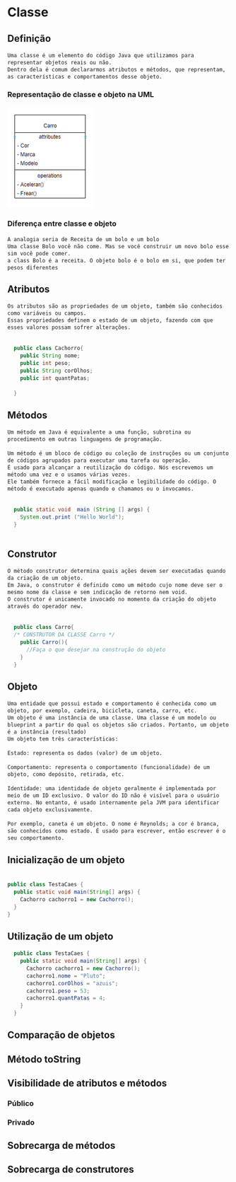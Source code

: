 # Classe

  ## Definição

    Uma classe é um elemento do código Java que utilizamos para representar objetos reais ou não. 
    Dentro dela é comum declararmos atributos e métodos, que representam, as características e comportamentos desse objeto. 

  ### Representação de classe e objeto na UML
  
  ![img/Capturar.PNG](img/Capturar.PNG)
  
  ### Diferença entre classe e objeto
      
    A analogia seria de Receita de um bolo e um bolo
    Uma classe Bolo você não come. Mas se você construir um novo bolo esse sim você pode comer. 
    a class Bolo é a receita. O objeto bolo é o bolo em si, que podem ter pesos diferentes
  
  ## Atributos
    
    Os atributos são as propriedades de um objeto, também são conhecidos como variáveis ou campos. 
    Essas propriedades definem o estado de um objeto, fazendo com que esses valores possam sofrer alterações.
  ```java

    public class Cachorro{
      public String nome;
      public int peso;
      public String corOlhos;
      public int quantPatas;
      
    }

  ```
      
  ## Métodos
    
    Um método em Java é equivalente a uma função, subrotina ou procedimento em outras linguagens de programação.
    
    Um método é um bloco de código ou coleção de instruções ou um conjunto de códigos agrupados para executar uma tarefa ou operação.
    É usado para alcançar a reutilização do código. Nós escrevemos um método uma vez e o usamos várias vezes.
    Ele também fornece a fácil modificação e legibilidade do código. O método é executado apenas quando o chamamos ou o invocamos.
     
  ```java
  
    public static void  main (String [] args) {  
      System.out.print ("Hello World");  
    }  
    
  ```
  ## Construtor
  
    O método construtor determina quais ações devem ser executadas quando da criação de um objeto.
    Em Java, o construtor é definido como um método cujo nome deve ser o mesmo nome da classe e sem indicação de retorno nem void. 
    O construtor é unicamente invocado no momento da criação do objeto através do operador new.
  ```java

    public class Carro{
    /* CONSTRUTOR DA CLASSE Carro */
      public Carro(){
        //Faça o que desejar na construção do objeto
      }
    }

  ```
  
  ## Objeto
  
    Uma entidade que possui estado e comportamento é conhecida como um objeto, por exemplo, cadeira, bicicleta, caneta, carro, etc.
    Um objeto é uma instância de uma classe. Uma classe é um modelo ou blueprint a partir do qual os objetos são criados. Portanto, um objeto é a instância (resultado)
    Um objeto tem três características:

    Estado: representa os dados (valor) de um objeto.
    
    Comportamento: representa o comportamento (funcionalidade) de um objeto, como depósito, retirada, etc.
    
    Identidade: uma identidade de objeto geralmente é implementada por meio de um ID exclusivo. O valor do ID não é visível para o usuário externo. No entanto, é usado internamente pela JVM para identificar cada objeto exclusivamente.
    
    Por exemplo, caneta é um objeto. O nome é Reynolds; a cor é branca, são conhecidos como estado. É usado para escrever, então escrever é o seu comportamento.
  
  ## Inicialização de um objeto
  
  ```java

  public class TestaCaes {
    public static void main(String[] args) {
      Cachorro cachorro1 = new Cachorro();
    }
  }

  ```
  
  ## Utilização de um objeto
  
  ```java
    public class TestaCaes {
      public static void main(String[] args) {
        Cachorro cachorro1 = new Cachorro();
        cachorro1.nome = "Pluto";
        cachorro1.corOlhos = "azuis";
        cachorro1.peso = 53;
        cachorro1.quantPatas = 4;
      }
    }
  
  ```
  
  ## Comparação de objetos
  
  ## Método toString
  
  ## Visibilidade de atributos e métodos
  
  ### Público
  
  ### Privado
  
  ## Sobrecarga de métodos
  
  ## Sobrecarga de construtores

    

